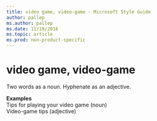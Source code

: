 ```yaml
---
title: video game, video-game - Microsoft Style Guide
author: pallep
ms.author: pallep
ms.date: 11/19/2016
ms.topic: article
ms.prod: non-product-specific
---
```


# video game, video-game

Two words as a noun. Hyphenate as an adjective.

**Examples**  
Tips for playing your video game (noun)   
Video-game tips (adjective)
